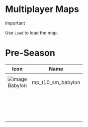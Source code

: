 # Multiplayer Maps 



> [!IMPORTANT]
> 
> Use `Load` to load the map.
>

# Pre-Season


| Icon | Name | 
| :--: | :--: | 
| | | | | 
![image](https://github.com/user-attachments/assets/462fe477-1d08-403c-bbbd-bdb667c336f1)<br> Babylon | mp_t10_sm_babylon | 
| | | | | 
 <br>  | | 
| | | | | 
 <br>  | | 
| | | | | 
 <br>  | | 
| | | | | 














